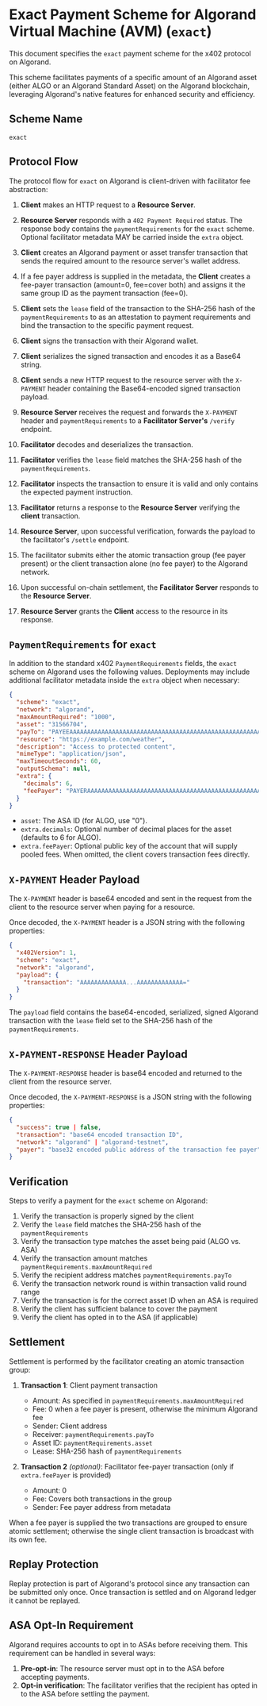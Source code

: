 # Exact Payment Scheme for Algorand Virtual Machine (AVM) (`exact`)

This document specifies the `exact` payment scheme for the x402 protocol on Algorand.

This scheme facilitates payments of a specific amount of an Algorand asset (either ALGO or an Algorand Standard Asset) on the Algorand blockchain, leveraging Algorand's native features for enhanced security and efficiency.

## Scheme Name

`exact`

## Protocol Flow

The protocol flow for `exact` on Algorand is client-driven with facilitator fee abstraction:

1. **Client** makes an HTTP request to a **Resource Server**.
2. **Resource Server** responds with a `402 Payment Required` status. The response body contains the `paymentRequirements` for the `exact` scheme. Optional facilitator metadata MAY be carried inside the `extra` object.
3. **Client** creates an Algorand payment or asset transfer transaction that sends the required amount to the resource server's wallet address.

4. If a fee payer address is supplied in the metadata, the **Client** creates a fee-payer transaction (amount=0, fee=cover both) and assigns it the same group ID as the payment transaction (fee=0).
5. **Client** sets the `lease` field of the transaction to the SHA-256 hash of the `paymentRequirements` to as an attestation to payment requirements and bind the transaction to the specific payment request.
6. **Client** signs the transaction with their Algorand wallet.
7. **Client** serializes the signed transaction and encodes it as a Base64 string.
8. **Client** sends a new HTTP request to the resource server with the `X-PAYMENT` header containing the Base64-encoded signed transaction payload.
9. **Resource Server** receives the request and forwards the `X-PAYMENT` header and `paymentRequirements` to a **Facilitator Server's** `/verify` endpoint.
10. **Facilitator** decodes and deserializes the transaction.
11. **Facilitator** verifies the `lease` field matches the SHA-256 hash of the `paymentRequirements`.
12. **Facilitator** inspects the transaction to ensure it is valid and only contains the expected payment instruction.
13. **Facilitator** returns a response to the **Resource Server** verifying the **client** transaction.
14. **Resource Server**, upon successful verification, forwards the payload to the facilitator's `/settle` endpoint.
15. The facilitator submits either the atomic transaction group (fee payer present) or the client transaction alone (no fee payer) to the Algorand network.
16. Upon successful on-chain settlement, the **Facilitator Server** responds to the **Resource Server**.
17. **Resource Server** grants the **Client** access to the resource in its response.

## `PaymentRequirements` for `exact`

In addition to the standard x402 `PaymentRequirements` fields, the `exact` scheme on Algorand uses the following values. Deployments may include additional facilitator metadata inside the `extra` object when necessary:

```json
{
  "scheme": "exact",
  "network": "algorand",
  "maxAmountRequired": "1000",
  "asset": "31566704",
  "payTo": "PAYEEAAAAAAAAAAAAAAAAAAAAAAAAAAAAAAAAAAAAAAAAAAAAAAAAAAAAAAAA",
  "resource": "https://example.com/weather",
  "description": "Access to protected content",
  "mimeType": "application/json",
  "maxTimeoutSeconds": 60,
  "outputSchema": null,
  "extra": {
    "decimals": 6,
    "feePayer": "PAYERAAAAAAAAAAAAAAAAAAAAAAAAAAAAAAAAAAAAAAAAAAAAAAAAAAAAAAAA"
  }
}
```

- `asset`: The ASA ID (for ALGO, use "0").
- `extra.decimals`: Optional number of decimal places for the asset (defaults to 6 for ALGO).
- `extra.feePayer`: Optional public key of the account that will supply pooled fees. When omitted, the client covers transaction fees directly.

## `X-PAYMENT` Header Payload

The `X-PAYMENT` header is base64 encoded and sent in the request from the client to the resource server when paying for a resource.

Once decoded, the `X-PAYMENT` header is a JSON string with the following properties:

```json
{
  "x402Version": 1,
  "scheme": "exact",
  "network": "algorand",
  "payload": {
    "transaction": "AAAAAAAAAAAAA...AAAAAAAAAAAAA="
  }
}
```

The `payload` field contains the base64-encoded, serialized, signed Algorand transaction with the `lease` field set to the SHA-256 hash of the `paymentRequirements`.

## `X-PAYMENT-RESPONSE` Header Payload

The `X-PAYMENT-RESPONSE` header is base64 encoded and returned to the client from the resource server.

Once decoded, the `X-PAYMENT-RESPONSE` is a JSON string with the following properties:

```json
{
  "success": true | false,
  "transaction": "base64 encoded transaction ID",
  "network": "algorand" | "algorand-testnet",
  "payer": "base32 encoded public address of the transaction fee payer"
}
```

## Verification

Steps to verify a payment for the `exact` scheme on Algorand:

1. Verify the transaction is properly signed by the client
2. Verify the `lease` field matches the SHA-256 hash of the `paymentRequirements`
3. Verify the transaction type matches the asset being paid (ALGO vs. ASA)
4. Verify the transaction amount matches `paymentRequirements.maxAmountRequired`
5. Verify the recipient address matches `paymentRequirements.payTo`
6. Verify the transaction network round is within transaction valid round range
7. Verify the transaction is for the correct asset ID when an ASA is required
8. Verify the client has sufficient balance to cover the payment
9. Verify the client has opted in to the ASA (if applicable)

## Settlement

Settlement is performed by the facilitator creating an atomic transaction group:

1. **Transaction 1**: Client payment transaction

   - Amount: As specified in `paymentRequirements.maxAmountRequired`
   - Fee: 0 when a fee payer is present, otherwise the minimum Algorand fee
   - Sender: Client address
   - Receiver: `paymentRequirements.payTo`
   - Asset ID: `paymentRequirements.asset`
   - Lease: SHA-256 hash of `paymentRequirements`

2. **Transaction 2** _(optional)_: Facilitator fee-payer transaction (only if `extra.feePayer` is provided)

   - Amount: 0
   - Fee: Covers both transactions in the group
   - Sender: Fee payer address from metadata

When a fee payer is supplied the two transactions are grouped to ensure atomic settlement; otherwise the single client transaction is broadcast with its own fee.

## Replay Protection

Replay protection is part of Algorand's protocol since any transaction can be submitted only once. Once transaction is settled and on Algorand ledger it cannot be replayed.

## ASA Opt-In Requirement

Algorand requires accounts to opt in to ASAs before receiving them. This requirement can be handled in several ways:

1. **Pre-opt-in**: The resource server must opt in to the ASA before accepting payments.
2. **Opt-in verification**: The facilitator verifies that the recipient has opted in to the ASA before settling the payment.
